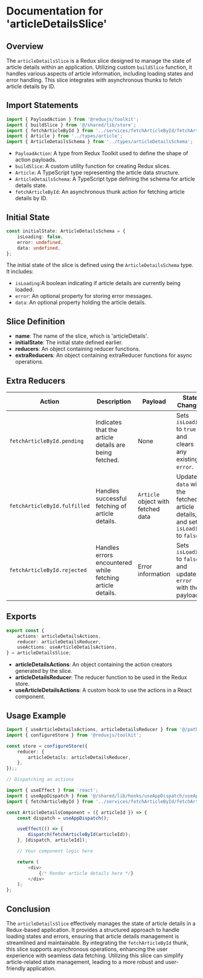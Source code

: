 # Documentation for 'articleDetailsSlice'

## Overview
The `articleDetailsSlice`  is a Redux slice designed to manage the state of article details within an application.
Utilizing custom `buildSlice` function, it handles various aspects of article information, including loading states and error handling. This slice integrates with asynchronous thunks to fetch article details by ID.

## Import Statements
```typescript
import { PayloadAction } from '@reduxjs/toolkit';
import { buildSlice } from '@/shared/lib/store';
import { fetchArticleById } from '../services/fetchArticleById/fetchArticleById';
import { Article } from '../types/article';
import { ArticleDetailsSchema } from '../types/articleDetailsSchema';

```
- `PayloadAction`: A type from Redux Toolkit used to define the shape of action payloads.
- `buildSlice`: A custom utility function for creating Redux slices.
- `Article`: A TypeScript type representing the article data structure.
- `ArticleDetailsSchema`: A TypeScript type defining the schema for article details state.
- `fetchArticleById`: An asynchronous thunk action for fetching article details by ID.

## Initial State
```typescript
const initialState: ArticleDetailsSchema = {
    isLoading: false,
    error: undefined,
    data: undefined,
};
```

The initial state of the slice is defined using the `ArticleDetailsSchema` type.
It includes:
- `isLoading`:A boolean indicating if article details are currently being loaded.
- `error`: An optional property for storing error messages.
- `data`: An optional property holding the article details.

## Slice Definition

- **name**: The name of the slice, which is 'articleDetails'.
- **initialState**: The initial state defined earlier.
- **reducers**: An object containing reducer functions.
- **extraReducers**: An object containing extraReducer functions for async operations.


## Extra Reducers

| **Action**                   | **Description**                                                                 | **Payload**                            | **State Changes**                                                 |
|------------------------------|---------------------------------------------------------------------------------|----------------------------------------|--------------------------------------------------------------------|
| `fetchArticleById.pending`   | Indicates that the article details are being fetched.                               | None                                   | Sets `isLoading` to `true` and clears any existing `error`.        |
| `fetchArticleById.fulfilled` | Handles successful fetching of article details.                                    | `Article` object with fetched data     | Updates `data` with the fetched article details, and sets `isLoading` to `false`. |
| `fetchArticleById.rejected`  | Handles errors encountered while fetching article details.                         | Error information                      | Sets `isLoading` to `false` and updates `error` with the payload.  |


## Exports
```typescript
export const {
    actions: articleDetailsActions,
    reducer: articleDetailsReducer,
    useActions: useArticleDetailsActions,
} = articleDetailsSlice;
```
- **articleDetailsActions**: An object containing the action creators generated by the slice.
- **articleDetailsReducer**: The reducer function to be used in the Redux store.
- **useArticleDetailsActions**: A custom hook to use the actions in a React component.


## Usage Example
```typescript jsx
import { useArticleDetailsActions, articleDetailsReducer } from '@/path/to/articleDetailsSlice';
import { configureStore } from '@reduxjs/toolkit';

const store = configureStore({
    reducer: {
        articleDetails: articleDetailsReducer,
    },
});;

// Dispatching an actions

import { useEffect } from 'react';
import { useAppDispatch } from '@/shared/lib/hooks/useAppDispatch/useAppDispatch';
import { fetchArticleById } from '../services/fetchArticleById/fetchArticleById';

const ArticleDetailsComponent = ({ articleId }) => {
    const dispatch = useAppDispatch();

    useEffect(() => {
        dispatch(fetchArticleById(articleId));
    }, [dispatch, articleId]);

    // Your component logic here

    return (
        <div>
            {/* Render article details here */}
        </div>
    );
};
```

## Conclusion 
The `articleDetailsSlice` effectively manages the state of article details in a Redux-based application. 
It provides a structured approach to handle loading states and errors, ensuring that article details management is streamlined and maintainable. 
By integrating the `fetchArticleById` thunk, this slice supports asynchronous operations, enhancing the user experience with seamless data fetching. Utilizing this slice can simplify article-related state management, leading to a more robust and user-friendly application.
